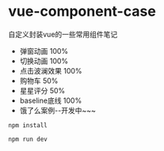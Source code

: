 # vue-component-case
自定义封装vue的一些常用组件笔记
* 弹窗动画 100%
* 切换动画 100%
* 点击波澜效果 100%
* 购物车 50%
* 星星评分 50%
* baseline底线 100%
* 饿了么案例--开发中~~~
```
npm install
```
```
npm run dev
```
